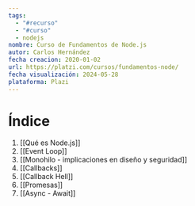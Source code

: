 ```yaml
---
tags:
  - "#recurso"
  - "#curso"
  - nodejs
nombre: Curso de Fundamentos de Node.js
autor: Carlos Hernández
fecha creacion: 2020-01-02
url: https://platzi.com/cursos/fundamentos-node/
fecha visualización: 2024-05-28
plataforma: Plazi
---
```

# Índice

1. [[Qué es Node.js]]
2. [[Event Loop]]
3. [[Monohilo - implicaciones en diseño y seguridad]]
4. [[Callbacks]]
5. [[Callback Hell]]
6. [[Promesas]]
7. [[Async - Await]]
